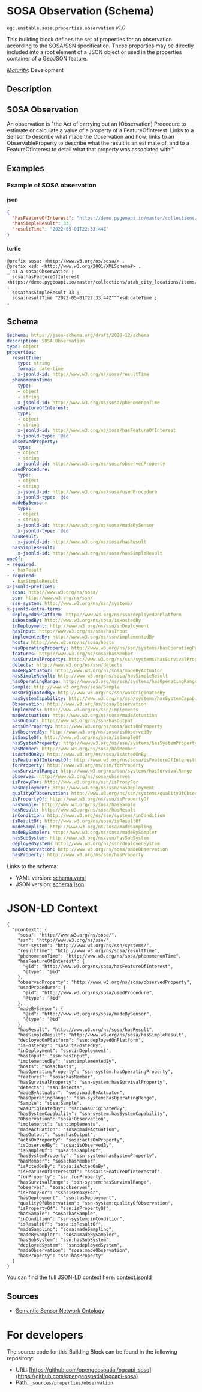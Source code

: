 
# SOSA Observation (Schema)

`ogc.unstable.sosa.properties.observation` *v1.0*

This building block defines the set of properties for an observation according to the SOSA/SSN specification. These properties may be directly included into a root element of a JSON object or used in the properties container of a GeoJSON feature.

[*Maturity*](https://github.com/cportele/ogcapi-building-blocks#building-block-maturity): Development

## Description

## SOSA Observation

An observation is "the Act of carrying out an (Observation) Procedure to estimate or calculate a value 
of a property of a FeatureOfInterest. Links to a Sensor to describe what made the Observation and how;
links to an ObservableProperty to describe what the result is an estimate of, and to a FeatureOfInterest
to detail what that property was associated with."
## Examples

### Example of SOSA observation
#### json
```json
{ 
  "hasFeatureOfInterest": "https://demo.pygeoapi.io/master/collections/utah_city_locations/items/Salem",
  "hasSimpleResult": 33,
  "resultTime": "2022-05-01T22:33:44Z"
}
```

#### turtle
```turtle
@prefix sosa: <http://www.w3.org/ns/sosa/> .
@prefix xsd: <http://www.w3.org/2001/XMLSchema#> .
_:a1 a sosa:Observation ;
  sosa:hasFeatureOfInterest <https://demo.pygeoapi.io/master/collections/utah_city_locations/items/Salem> ;
  sosa:hasSimpleResult 33 ;
  sosa:resultTime "2022-05-01T22:33:44Z"^^xsd:dateTime ;
.
```

## Schema

```yaml
$schema: https://json-schema.org/draft/2020-12/schema
description: SOSA Observation
type: object
properties:
  resultTime:
    type: string
    format: date-time
    x-jsonld-id: http://www.w3.org/ns/sosa/resultTime
  phenomenonTime:
    type:
    - object
    - string
    x-jsonld-id: http://www.w3.org/ns/sosa/phenomenonTime
  hasFeatureOfInterest:
    type:
    - object
    - string
    x-jsonld-id: http://www.w3.org/ns/sosa/hasFeatureOfInterest
    x-jsonld-type: '@id'
  observedProperty:
    type:
    - object
    - string
    x-jsonld-id: http://www.w3.org/ns/sosa/observedProperty
  usedProcedure:
    type:
    - object
    - string
    x-jsonld-id: http://www.w3.org/ns/sosa/usedProcedure
    x-jsonld-type: '@id'
  madeBySensor:
    type:
    - object
    - string
    x-jsonld-id: http://www.w3.org/ns/sosa/madeBySensor
    x-jsonld-type: '@id'
  hasResult:
    x-jsonld-id: http://www.w3.org/ns/sosa/hasResult
  hasSimpleResult:
    x-jsonld-id: http://www.w3.org/ns/sosa/hasSimpleResult
oneOf:
- required:
  - hasResult
- required:
  - hasSimpleResult
x-jsonld-prefixes:
  sosa: http://www.w3.org/ns/sosa/
  ssn: http://www.w3.org/ns/ssn/
  ssn-system: http://www.w3.org/ns/ssn/systems/
x-jsonld-extra-terms:
  deployedOnPlatform: http://www.w3.org/ns/ssn/deployedOnPlatform
  isHostedBy: http://www.w3.org/ns/sosa/isHostedBy
  inDeployment: http://www.w3.org/ns/ssn/inDeployment
  hasInput: http://www.w3.org/ns/ssn/hasInput
  implementedBy: http://www.w3.org/ns/ssn/implementedBy
  hosts: http://www.w3.org/ns/sosa/hosts
  hasOperatingProperty: http://www.w3.org/ns/ssn/systems/hasOperatingProperty
  features: http://www.w3.org/ns/sosa/hasMember
  hasSurvivalProperty: http://www.w3.org/ns/ssn/systems/hasSurvivalProperty
  detects: http://www.w3.org/ns/ssn/detects
  madeByActuator: http://www.w3.org/ns/sosa/madeByActuator
  hasSimpleResult: http://www.w3.org/ns/sosa/hasSimpleResult
  hasOperatingRange: http://www.w3.org/ns/ssn/systems/hasOperatingRange
  Sample: http://www.w3.org/ns/sosa/Sample
  wasOriginatedBy: http://www.w3.org/ns/ssn/wasOriginatedBy
  hasSystemCapability: http://www.w3.org/ns/ssn/systems/hasSystemCapability
  Observation: http://www.w3.org/ns/sosa/Observation
  implements: http://www.w3.org/ns/ssn/implements
  madeActuation: http://www.w3.org/ns/sosa/madeActuation
  hasOutput: http://www.w3.org/ns/ssn/hasOutput
  actsOnProperty: http://www.w3.org/ns/sosa/actsOnProperty
  isObservedBy: http://www.w3.org/ns/sosa/isObservedBy
  isSampleOf: http://www.w3.org/ns/sosa/isSampleOf
  hasSystemProperty: http://www.w3.org/ns/ssn/systems/hasSystemProperty
  hasMember: http://www.w3.org/ns/sosa/hasMember
  isActedOnBy: http://www.w3.org/ns/sosa/isActedOnBy
  isFeatureOfInterestOf: http://www.w3.org/ns/sosa/isFeatureOfInterestOf
  forProperty: http://www.w3.org/ns/ssn/forProperty
  hasSurvivalRange: http://www.w3.org/ns/ssn/systems/hasSurvivalRange
  observes: http://www.w3.org/ns/sosa/observes
  isProxyFor: http://www.w3.org/ns/ssn/isProxyFor
  hasDeployment: http://www.w3.org/ns/ssn/hasDeployment
  qualityOfObservation: http://www.w3.org/ns/ssn/systems/qualityOfObservation
  isPropertyOf: http://www.w3.org/ns/ssn/isPropertyOf
  hasSample: http://www.w3.org/ns/sosa/hasSample
  hasResult: http://www.w3.org/ns/sosa/hasResult
  inCondition: http://www.w3.org/ns/ssn/systems/inCondition
  isResultOf: http://www.w3.org/ns/sosa/isResultOf
  madeSampling: http://www.w3.org/ns/sosa/madeSampling
  madeBySampler: http://www.w3.org/ns/sosa/madeBySampler
  hasSubSystem: http://www.w3.org/ns/ssn/hasSubSystem
  deployedSystem: http://www.w3.org/ns/ssn/deployedSystem
  madeObservation: http://www.w3.org/ns/sosa/madeObservation
  hasProperty: http://www.w3.org/ns/ssn/hasProperty

```

Links to the schema:

* YAML version: [schema.yaml](https://opengeospatial.github.io/bblocks/annotated-schemas/unstable/sosa/properties/observation/schema.json)
* JSON version: [schema.json](https://opengeospatial.github.io/bblocks/annotated-schemas/unstable/sosa/properties/observation/schema.yaml)


# JSON-LD Context

```jsonld
{
  "@context": {
    "sosa": "http://www.w3.org/ns/sosa/",
    "ssn": "http://www.w3.org/ns/ssn/",
    "ssn-system": "http://www.w3.org/ns/ssn/systems/",
    "resultTime": "http://www.w3.org/ns/sosa/resultTime",
    "phenomenonTime": "http://www.w3.org/ns/sosa/phenomenonTime",
    "hasFeatureOfInterest": {
      "@id": "http://www.w3.org/ns/sosa/hasFeatureOfInterest",
      "@type": "@id"
    },
    "observedProperty": "http://www.w3.org/ns/sosa/observedProperty",
    "usedProcedure": {
      "@id": "http://www.w3.org/ns/sosa/usedProcedure",
      "@type": "@id"
    },
    "madeBySensor": {
      "@id": "http://www.w3.org/ns/sosa/madeBySensor",
      "@type": "@id"
    },
    "hasResult": "http://www.w3.org/ns/sosa/hasResult",
    "hasSimpleResult": "http://www.w3.org/ns/sosa/hasSimpleResult",
    "deployedOnPlatform": "ssn:deployedOnPlatform",
    "isHostedBy": "sosa:isHostedBy",
    "inDeployment": "ssn:inDeployment",
    "hasInput": "ssn:hasInput",
    "implementedBy": "ssn:implementedBy",
    "hosts": "sosa:hosts",
    "hasOperatingProperty": "ssn-system:hasOperatingProperty",
    "features": "sosa:hasMember",
    "hasSurvivalProperty": "ssn-system:hasSurvivalProperty",
    "detects": "ssn:detects",
    "madeByActuator": "sosa:madeByActuator",
    "hasOperatingRange": "ssn-system:hasOperatingRange",
    "Sample": "sosa:Sample",
    "wasOriginatedBy": "ssn:wasOriginatedBy",
    "hasSystemCapability": "ssn-system:hasSystemCapability",
    "Observation": "sosa:Observation",
    "implements": "ssn:implements",
    "madeActuation": "sosa:madeActuation",
    "hasOutput": "ssn:hasOutput",
    "actsOnProperty": "sosa:actsOnProperty",
    "isObservedBy": "sosa:isObservedBy",
    "isSampleOf": "sosa:isSampleOf",
    "hasSystemProperty": "ssn-system:hasSystemProperty",
    "hasMember": "sosa:hasMember",
    "isActedOnBy": "sosa:isActedOnBy",
    "isFeatureOfInterestOf": "sosa:isFeatureOfInterestOf",
    "forProperty": "ssn:forProperty",
    "hasSurvivalRange": "ssn-system:hasSurvivalRange",
    "observes": "sosa:observes",
    "isProxyFor": "ssn:isProxyFor",
    "hasDeployment": "ssn:hasDeployment",
    "qualityOfObservation": "ssn-system:qualityOfObservation",
    "isPropertyOf": "ssn:isPropertyOf",
    "hasSample": "sosa:hasSample",
    "inCondition": "ssn-system:inCondition",
    "isResultOf": "sosa:isResultOf",
    "madeSampling": "sosa:madeSampling",
    "madeBySampler": "sosa:madeBySampler",
    "hasSubSystem": "ssn:hasSubSystem",
    "deployedSystem": "ssn:deployedSystem",
    "madeObservation": "sosa:madeObservation",
    "hasProperty": "ssn:hasProperty"
  }
}
```

You can find the full JSON-LD context here:
[context.jsonld](https://opengeospatial.github.io/bblocks/annotated-schemas/unstable/sosa/properties/observation/context.jsonld)

## Sources

* [Semantic Sensor Network Ontology](https://www.w3.org/TR/vocab-ssn/)

# For developers

The source code for this Building Block can be found in the following repository:

* URL: [https://github.com/opengeospatial/ogcapi-sosa](https://github.com/opengeospatial/ogcapi-sosa)
* Path: `_sources/properties/observation`

